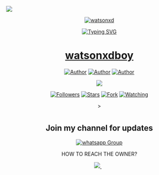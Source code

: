 <a><img src='https://i.imgur.com/LyHic3i.gif'/></a>

<div align="center">
<a href="https://git.io/typing-svg"><img src="https://readme-typing-svg.demolab.com?font=Ribeye&size=50&pause=1000&color=F710B1&center=true&width=910&height=100&lines=watsonxdboy
![watsonxdboy Stats](https://github-readme-stats.vercel.app/api?username=watsonxdboy&theme=blue-green&show_icons=true&hide_border=true&count_private=false)
![watsonxdboy Streak](https://github-readme-streak-stats.herokuapp.com/?user=watsonxdboy&theme=blue-green&hide_border=true)

![watsonxd](https://github-readme-stats.vercel.app/api/top-langs/?username=Brashokish&theme=blue-green&show_icons=true&hide_border=true&layout=compact)

<a href="https://git.io/typing-svg"><img src="https://readme-typing-svg.demolab.com?font=Ribeye&size=50&pause=1000&color=F710B1&center=true&width=910&height=100&lines=+watsonxdboy" alt="Typing SVG" /></a>

<p align="center">  
  <a href="https://whatsapp.com/channel/0029VajjzuB9sBI890YffB1b">
   <h1 align="center">watsonxdboy</h1>
  </a>
</p>
<p align="center">
<a href="https://github.com/watsonxdboy"><img title="Author" src="https://img.shields.io/badge/watsonxdboy-black?style=for-the-badge&logo=Github"></a> <a href="https://whatsapp.com/channel/0029VajjzuB9sBI890YffB1b"><img title="Author" src="https://img.shields.io/badge/CHANNEL-pink?style=for-the-badge&logo=whatsapp"></a> <a href="https://wa.me/263789622747"><img title="Author" src="https://img.shields.io/badge/CHAT US-black?style=for-the-badge&logo=whatsapp"></a>
<p/>
  <a><img src='https://i.imgur.com/LyHic3i.gif'/></a>
<p align="center">
<a href="https://github.com/watsonxdboy?tab=followers"><img title="Followers" src="https://img.shields.io/github/followers/watsonxdboy?label=Followers&style=social"></a>
<a href="https://github.com/watsonxdboy/WATSON-XD-BOT/stargazers/"><img title="Stars" src="https://img.shields.io/github/stars/watsonxdboy/WATSON-XD-BOT?&style=social"></a>
<a href="https://github.com/watsonxdboy/WATSON-XD-BOT/network/members"><img title="Fork" src="https://img.shields.io/github/forks/watsonxdboy/WATSON-XD-BOT?style=social"></a>
<a href="https://github.com/watsonxdboy/WATSON-XD-BOT/watchers"><img title="Watching" src="https://img.shields.io/github/watchers/watsonxdboy/WATSON-XD-BOT?label=Watching&style=social"></a>
</p>></a>                     

   <h1 align="center"                  


</p>

## Join my channel for updates
<a href="https://whatsapp.com/channel/0029VajjzuB9sBI890YffB1b" target="_blank">
    <img alt="whatsapp Group" src="https://img.shields.io/badge/ Whatsapp Support Channel -https://whatsapp.com/channel/0029VajjzuB9sBI890YffB1b?style=for-the-badge&logo=whatsapp&logoColor=white" />
  </a>
</p>


HOW TO REACH THE OWNER? 
 
   
   <a href="https://wa.me/263789622747">
    <img src="https://img.shields.io/badge/WhatsApp-25D366?style=for-the-badge&logo=whatsapp&logoColor=white" />
  </a>&nbsp;&nbsp;
   </a>
   </p>


   






  
